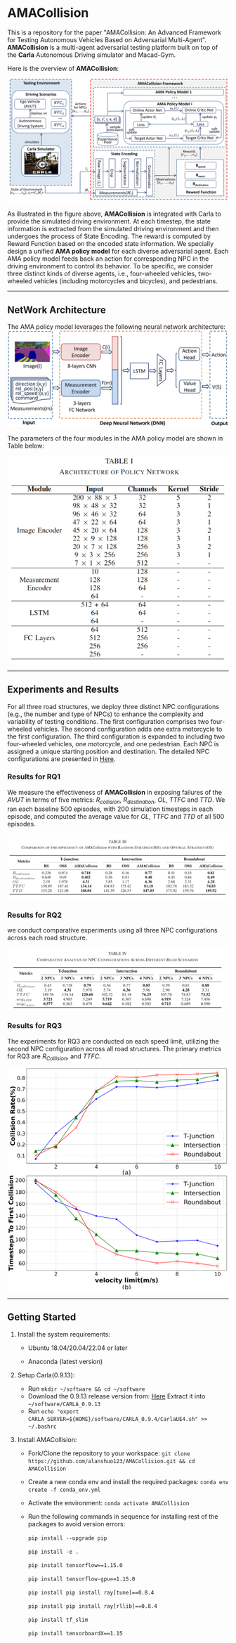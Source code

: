 # AMACollision

This is a repository for the paper "AMACollision: An Advanced Framework for Testing Autonomous Vehicles Based on Adversarial Multi-Agent". **AMACollision** is a multi-agent adversarial testing platform built on top of the **Carla** Autonomous Driving simulator and Macad-Gym. 

Here is the overview of **AMACollision**:

<img src="./figure/overview.png" alt="avatar" />

As illustrated in the figure above, **AMACollision** is integrated with Carla to provide the simulated driving environment. At each timestep, the state information is extracted from the simulated driving environment and then undergoes the process of State Encoding. The reward is computed by Reward Function based on the encoded state information. We specially design a unified **AMA policy model** for each diverse adversarial agent. Each AMA policy model feeds back an action for corresponding NPC in the driving environment to control its behavior. To be specific, we consider three distinct kinds of diverse agents, i.e., four-wheeled vehicles, two-wheeled vehicles (including motorcycles and bicycles), and pedestrians. 



------

## NetWork Architecture
The AMA policy model leverages the following neural network architecture:
<img src="./figure/NetworkArchitecture.png" alt="avatar" />

The parameters of the four modules in the AMA policy model are shown in Table below:

<img src="./figure/parametersOfDNN.png" alt="avatar" />

------

## Experiments and Results
For all three road structures, we deploy three distinct NPC configurations (e.g., the number and type of NPCs) to enhance the complexity and variability of testing conditions. The first configuration comprises two four-wheeled vehicles. The second configuration adds one extra motorcycle to the first configuration. The third configuration is expanded to including two four-wheeled vehicles, one motorcycle, and one pedestrian. Each NPC is assigned a unique starting position and destination. The detailed NPC configurations are presented in  [Here](https://github.com/alanshuo123/AMACollision/blob/main/doc/experimentSetup.md).

### Results for RQ1
We measure the effectiveness of **AMACollision** in exposing failures of the *AVUT* in terms of five metrics: $R_{collision}$, $R_{destination}$, $OL$, $TTFC$ and $TTD$. We ran each baseline 500 episodes, with 200 simulation timesteps in each episode, and computed the average value for $OL$, $TTFC$ and $TTD$ of all 500 episodes.

<img src="./figure/resultForRQ1.png" alt="avatar" />

### Results for RQ2
we conduct comparative experiments using all three NPC configurations across each road structure. 

<img src="./figure/resultForRQ2.png" alt="avatar" />

### Results for RQ3
The experiments for RQ3 are conducted on each speed limit, utilizing the second NPC configuration across all road structures. The primary metrics for RQ3 are $R_{Collision}$, and $TTFC$.

<img src="./figure/resultForRQ3.png" alt="avatar" />

------



## Getting Started

1. Install the system requirements:
   
    - Ubuntu 18.04/20.04/22.04 or later
	
	- Anaconda (latest version)
	
2. Setup Carla(0.9.13):

    - Run `mkdir ~/software && cd ~/software`
    - Download the 0.9.13 release version from: [Here](https://github.com/carla-simulator/carla/releases) Extract it into `~/software/CARLA_0.9.13`
    - Run `echo "export CARLA_SERVER=${HOME}/software/CARLA_0.9.4/CarlaUE4.sh" >> ~/.bashrc`

3. Install AMACollision:

   - Fork/Clone the repository to your workspace:
     `git clone https://github.com/alanshuo123/AMACollision.git && cd AMACollision`

   - Create a new conda env and install the required packages:
     `conda env create -f conda_env.yml`

   - Activate the environment:
     `conda activate AMACollision`

   - Run the following commands in sequence for installing rest of the packages to avoid version errors:

     `pip install --upgrade pip`

     `pip install -e .` 

     `pip install tensorflow==1.15.0`

     `pip install tensorflow-gpu==1.15.0`

     `pip install pip install ray[tune]==0.8.4`

     `pip install pip install ray[rllib]==0.8.4`

     `pip install tf_slim`

     `pip install tensorboardX==1.15`
